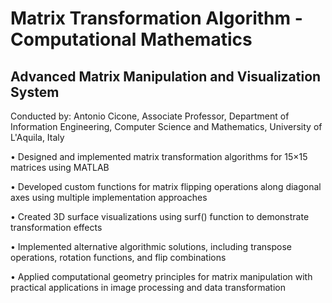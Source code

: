 # Matrix Transformation Algorithm - Computational Mathematics
## Advanced Matrix Manipulation and Visualization System
Conducted by: Antonio Cicone, Associate Professor, Department of Information Engineering, Computer Science and Mathematics, University of L'Aquila, Italy

• Designed and implemented matrix transformation algorithms for 15×15 matrices using MATLAB

• Developed custom functions for matrix flipping operations along diagonal axes using multiple implementation approaches

• Created 3D surface visualizations using surf() function to demonstrate transformation effects

• Implemented alternative algorithmic solutions, including transpose operations, rotation functions, and flip combinations

• Applied computational geometry principles for matrix manipulation with practical applications in image processing and data transformation

